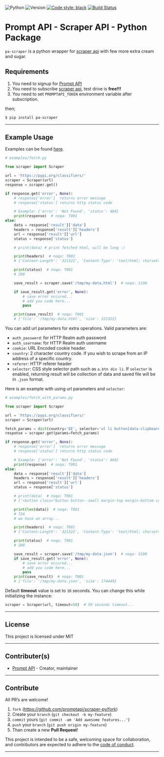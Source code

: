 ![Python](https://img.shields.io/badge/python-3.7.4-green.svg)
![Version](https://img.shields.io/badge/version-0.2.3-orange.svg)
[![Code style: black](https://img.shields.io/badge/code%20style-black-000000.svg)](https://github.com/psf/black)
[![Build Status](https://travis-ci.org/promptapi/scraper-py.svg?branch=main)](https://travis-ci.org/promptapi/scraper-py)

# Prompt API - Scraper API - Python Package

`pa-scraper` is a python wrapper for [scraper api][scraper-api] with few
more extra cream and sugar.

## Requirements

1. You need to signup for [Prompt API][promptapi-signup]
1. You need to subscribe [scraper api][scraper-api], test drive is **free!!!**
1. You need to set `PROMPTAPI_TOKEN` environment variable after subscription.

then;

```bash
$ pip install pa-scraper
```

---

## Example Usage

Examples can be found [here][examples].

```python
# examples/fetch.py

from scraper import Scraper

url = 'https://pypi.org/classifiers/'
scraper = Scraper(url)
response = scraper.get()

if response.get('error', None):
    # response['error']  returns error message
    # response['status'] returns http status code

    # Example: {'error': 'Not Found', 'status': 404}
    print(response)  # noqa: T001
else:
    data = response['result']['data']
    headers = response['result']['headers']
    url = response['result']['url']
    status = response['status']

    # print(data) # print fetched html, will be long :)

    print(headers)  # noqa: T001
    # {'Content-Length': '321322', 'Content-Type': 'text/html; charset=UTF-8', ... }

    print(status)  # noqa: T001
    # 200

    save_result = scraper.save('/tmp/my-data.html')  # noqa: S108

    if save_result.get('error', None):
        # save error occured...
        # add you code here...
        pass

    print(save_result)  # noqa: T001
    # {'file': '/tmp/my-data.html', 'size': 321322}

```

You can add url parameters for extra operations. Valid parameters are:

- `auth_password`: for HTTP Realm auth password
- `auth_username`: for HTTP Realm auth username
- `cookie`: URL Encoded cookie header.
- `country`: 2 character country code. If you wish to scrape from an IP address of a specific country.
- `referer`: HTTP referer header
- `selector`: CSS style selector path such as `a.btn div li`. If `selector`
  is enabled, returning result will be collection of data and saved file
  will be in `.json` format.

Here is an example with using url parameters and `selector`:

```python
# examples/fetch_with_params.py

from scraper import Scraper

url = 'https://pypi.org/classifiers/'
scraper = Scraper(url)

fetch_params = dict(country='EE', selector='ul li button[data-clipboard-text]')
response = scraper.get(params=fetch_params)

if response.get('error', None):
    # response['error']  returns error message
    # response['status'] returns http status code

    # Example: {'error': 'Not Found', 'status': 404}
    print(response)  # noqa: T001
else:
    data = response['result']['data']
    headers = response['result']['headers']
    url = response['result']['url']
    status = response['status']

    # print(data)  # noqa: T001
    # ['<button class="button button--small margin-top margin-bottom copy-tooltip copy-tooltip-w" ...\n', ]

    print(len(data))  # noqa: T001
    # 734
    # we have an array...

    print(headers)  # noqa: T001
    # {'Content-Length': '321322', 'Content-Type': 'text/html; charset=UTF-8', ... }

    print(status)  # noqa: T001
    # 200

    save_result = scraper.save('/tmp/my-data.json')  # noqa: S108
    if save_result.get('error', None):
        # save error occured...
        # add you code here...
        pass
    print(save_result)  # noqa: T001
    # {'file': '/tmp/my-data.json', 'size': 174449}

```

Default **timeout** value is set to `10` seconds. You can change this while
initializing the instance:

```python
scraper = Scraper(url, timeout=50)  # 50 seconds timeout...
```

---

## License

This project is licensed under MIT

---

## Contributer(s)

* [Prompt API](https://github.com/promptapi) - Creator, maintainer

---

## Contribute

All PR’s are welcome!

1. `fork` (https://github.com/promptapi/scraper-py/fork)
1. Create your `branch` (`git checkout -b my-feature`)
1. `commit` yours (`git commit -am 'Add awesome features...'`)
1. `push` your `branch` (`git push origin my-feature`)
1. Than create a new **Pull Request**!

This project is intended to be a safe,
welcoming space for collaboration, and contributors are expected to adhere to
the [code of conduct][coc].

---

[scraper-api]:      https://promptapi.com/marketplace/description/scraper-api
[promptapi-signup]: https://promptapi.com/#signup-form
[coc]:              https://github.com/promptapi/scraper-py/blob/main/CODE_OF_CONDUCT.md
[examples]:         https://github.com/promptapi/scraper-py/blob/main/examples/
